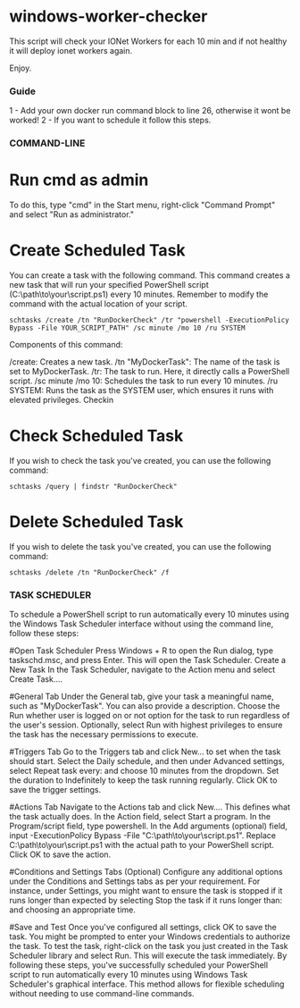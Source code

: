 # windows-worker-checker

This script will check your IONet Workers for each 10 min and if not healthy it will deploy ionet workers again.

Enjoy.

### Guide

1 - Add your own docker run command block to line 26, otherwise it wont be worked!
2 - If you want to schedule it follow this steps.

### COMMAND-LINE
# Run cmd as admin
 To do this, type "cmd" in the Start menu, right-click "Command Prompt" and select "Run as administrator."

# Create Scheduled Task
You can create a task with the following command. This command creates a new task that will run your specified PowerShell script (C:\path\to\your\script.ps1) every 10 minutes. Remember to modify the command with the actual location of your script.

`schtasks /create /tn "RunDockerCheck" /tr "powershell -ExecutionPolicy Bypass -File YOUR_SCRIPT_PATH" /sc minute /mo 10 /ru SYSTEM`

Components of this command:

/create: Creates a new task.
/tn "MyDockerTask": The name of the task is set to MyDockerTask.
/tr: The task to run. Here, it directly calls a PowerShell script.
/sc minute /mo 10: Schedules the task to run every 10 minutes.
/ru SYSTEM: Runs the task as the SYSTEM user, which ensures it runs with elevated privileges.
Checkin

# Check Scheduled Task
If you wish to check the task you've created, you can use the following command:

`schtasks /query | findstr "RunDockerCheck"`

# Delete Scheduled Task
If you wish to delete the task you've created, you can use the following command:

`schtasks /delete /tn "RunDockerCheck" /f`

### TASK SCHEDULER

To schedule a PowerShell script to run automatically every 10 minutes using the Windows Task Scheduler interface without using the command line, follow these steps:

#Open Task Scheduler
Press Windows + R to open the Run dialog, type taskschd.msc, and press Enter. This will open the Task Scheduler.
Create a New Task
In the Task Scheduler, navigate to the Action menu and select Create Task....

#General Tab
Under the General tab, give your task a meaningful name, such as "MyDockerTask". You can also provide a description.
Choose the Run whether user is logged on or not option for the task to run regardless of the user's session. Optionally, select Run with highest privileges to ensure the task has the necessary permissions to execute.

#Triggers Tab
Go to the Triggers tab and click New... to set when the task should start.
Select the Daily schedule, and then under Advanced settings, select Repeat task every: and choose 10 minutes from the dropdown. Set the duration to Indefinitely to keep the task running regularly.
Click OK to save the trigger settings.

#Actions Tab
Navigate to the Actions tab and click New.... This defines what the task actually does.
In the Action field, select Start a program. In the Program/script field, type powershell. In the Add arguments (optional) field, input -ExecutionPolicy Bypass -File "C:\path\to\your\script.ps1". Replace C:\path\to\your\script.ps1 with the actual path to your PowerShell script.
Click OK to save the action.

#Conditions and Settings Tabs
(Optional) Configure any additional options under the Conditions and Settings tabs as per your requirement. For instance, under Settings, you might want to ensure the task is stopped if it runs longer than expected by selecting Stop the task if it runs longer than: and choosing an appropriate time.

#Save and Test
Once you've configured all settings, click OK to save the task. You might be prompted to enter your Windows credentials to authorize the task.
To test the task, right-click on the task you just created in the Task Scheduler library and select Run. This will execute the task immediately.
By following these steps, you've successfully scheduled your PowerShell script to run automatically every 10 minutes using Windows Task Scheduler's graphical interface. This method allows for flexible scheduling without needing to use command-line commands.

